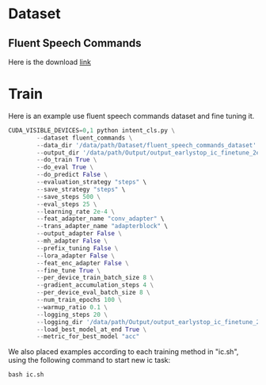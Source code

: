 # Dataset
## Fluent Speech Commands 
Here is the download [link](https://fluent.ai/fluent-speech-commands-a-dataset-for-spoken-language-understanding-research/)
# Train
Here is an example use fluent speech commands dataset and fine tuning it.
```python
CUDA_VISIBLE_DEVICES=0,1 python intent_cls.py \
		--dataset fluent_commands \
		--data_dir '/data/path/Dataset/fluent_speech_commands_dataset' \
		--output_dir '/data/path/Output/output_earlystop_ic_finetune_2e4' \
		--do_train True \
		--do_eval True \
		--do_predict False \
		--evaluation_strategy "steps" \
		--save_strategy "steps" \
		--save_steps 500 \
		--eval_steps 25 \
		--learning_rate 2e-4 \
		--feat_adapter_name "conv_adapter" \
		--trans_adapter_name "adapterblock" \
		--output_adapter False \
		--mh_adapter False \
		--prefix_tuning False \
		--lora_adapter False \
		--feat_enc_adapter False \
		--fine_tune True \
		--per_device_train_batch_size 8 \
		--gradient_accumulation_steps 4 \
		--per_device_eval_batch_size 8 \
		--num_train_epochs 100 \
		--warmup_ratio 0.1 \
		--logging_steps 20 \
		--logging_dir '/data/path/Output/output_earlystop_ic_finetune_2e4/log' \
		--load_best_model_at_end True \
		--metric_for_best_model "acc"
```
	
We also placed examples according to each training method in "ic.sh", using the following command to start new ic task:
```python
bash ic.sh
```
